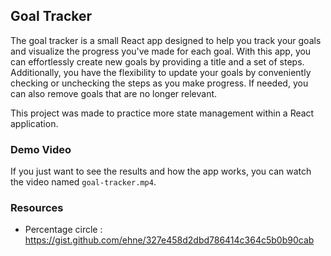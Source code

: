 ## Goal Tracker

The goal tracker is a small React app designed to help you track your goals and visualize the progress you've made for each goal. With this app, you can effortlessly create new goals by providing a title and a set of steps. Additionally, you have the flexibility to update your goals by conveniently checking or unchecking the steps as you make progress. If needed, you can also remove goals that are no longer relevant.

This project was made to practice more state management within a React application.

### Demo Video
If you just want to see the results and how the app works, you can watch the video named `goal-tracker.mp4`.

### Resources
- Percentage circle : https://gist.github.com/ehne/327e458d2dbd786414c364c5b0b90cab






